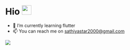 # Hio <img src="https://static.skaip.org/img/emoticons/180x180/f6fcff/heartgreen.gif" width="30 px">

- 🌱 I’m currently learning flutter
- 📫 You can reach me on sathiyastar2000@gmail.com


<img src="https://github-readme-stats.vercel.app/api?username=Sathiyanarayanan-M&&show_icons=true">

